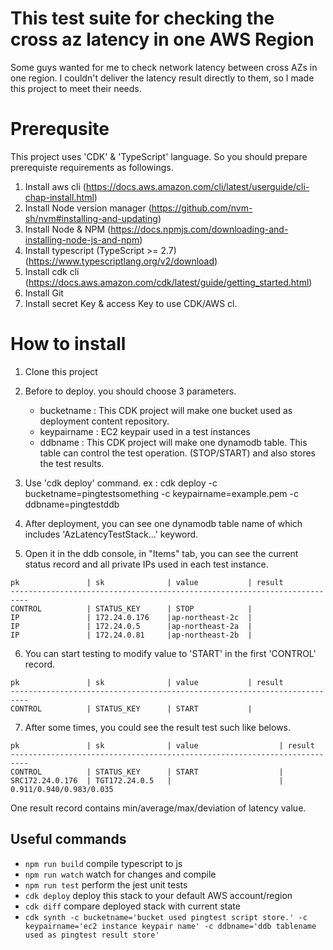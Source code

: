 # This test suite for checking the cross az latency in one AWS Region

 Some guys wanted for me to check network latency between cross AZs in one region. 
 I couldn't deliver the latency result directly to them, so I made this project to meet their needs. 
 

# Prerequsite

This project uses 'CDK' & 'TypeScript' language. So you should prepare prerequiste requirements as followings.

1. Install aws cli (https://docs.aws.amazon.com/cli/latest/userguide/cli-chap-install.html)
2. Install Node version manager (https://github.com/nvm-sh/nvm#installing-and-updating)
3. Install Node & NPM (https://docs.npmjs.com/downloading-and-installing-node-js-and-npm)
4. Install typescript (TypeScript >= 2.7) (https://www.typescriptlang.org/v2/download)
5. Install cdk cli (https://docs.aws.amazon.com/cdk/latest/guide/getting_started.html)
6. Install Git
7. Install secret Key & access Key to use CDK/AWS cl.

# How to install

1. Clone this project
2. Before to deploy. you should choose 3 parameters. 
   - bucketname : This CDK project will make one bucket used as deployment content repository. 
   - keypairname : EC2 keypair used in a test instances
   - ddbname : This CDK project will make one dynamodb table. This table can control the test operation. (STOP/START) and also stores the test results. 
3. Use 'cdk deploy' command. 
   ex : cdk deploy -c bucketname=pingtestsomething -c keypairname=example.pem -c ddbname=pingtestddb

4. After deployment, you can see one dynamodb table name of which includes 'AzLatencyTestStack...' keyword.
5. Open it in the ddb console, in "Items" tab, you can see the current status record and all private IPs used in each test instance.

```
pk               | sk              | value           | result
-------------------------------------------------------------------------- 
CONTROL          | STATUS_KEY      | STOP            | 
IP               | 172.24.0.176    |ap-northeast-2c  |
IP               | 172.24.0.5      |ap-northeast-2a  |
IP               | 172.24.0.81     |ap-northeast-2b  |
```

6. You can start testing to modify value to 'START' in the first 'CONTROL' record.
```
pk               | sk              | value           | result
-------------------------------------------------------------------------- 
CONTROL          | STATUS_KEY      | START           | 
```

7. After some times, you could see the result test such like belows. 
```
pk               | sk              | value                  | result
-------------------------------------------------------------------------- 
CONTROL          | STATUS_KEY      | START                  | 
SRC172.24.0.176  | TGT172.24.0.5   |                        | 0.911/0.940/0.983/0.035
```

 One result record contains min/average/max/deviation of latency value. 

## Useful commands

 * `npm run build`   compile typescript to js
 * `npm run watch`   watch for changes and compile
 * `npm run test`    perform the jest unit tests
 * `cdk deploy`      deploy this stack to your default AWS account/region
 * `cdk diff`        compare deployed stack with current state
 * `cdk synth -c bucketname='bucket used pingtest script store.' -c keypairname='ec2 instance keypair name' -c ddbname='ddb tablename used as pingtest result store'`  
